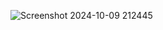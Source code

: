 ![Screenshot 2024-10-09 212445](https://github.com/user-attachments/assets/3f152c08-05d5-419d-802c-be764565166d)
